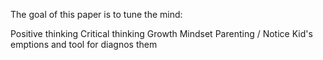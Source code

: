 The goal of this paper is to tune the mind:

Positive thinking
Critical thinking
Growth Mindset
Parenting / Notice Kid's emptions and tool for diagnos them

